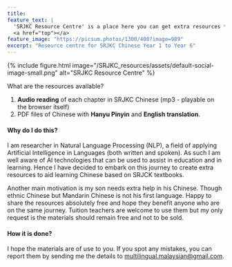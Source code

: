 ```yaml
---
title:
feature_text: |
  'SRJKC Resource Centre' is a place here you can get extra resources **free of charge**. These materials are based on SRJKC textbooks.
  <a href="top"></a>
feature_image: "https://picsum.photos/1300/400?image=989"
excerpt: "Resource centre for SRJKC Chinese Year 1 to Year 6"
---
```


{% include figure.html image="/SRJKC_resources/assets/default-social-image-small.png" alt="SRJKC Resource Centre" %}


What are the resources available?
1. **Audio reading** of each chapter in SRJKC Chinese (mp3 - playable on the browser itself)
2. PDF files of Chinese with **Hanyu Pinyin** and **English translation**.

#### Why do I do this?
I am researcher in Natural Language Processing (NLP), a field of applying Artificial Intelligence in Languages (both written and spoken). As such I am well aware of AI technologies that can be used to assist in education and in learning. Hence I have decided to embark on this journey to create extra resources to aid learning Chinese based on SRJCK textbooks.

Another main motivation is my son needs extra help in his Chinese. Though ethnic Chinese but Mandarin Chinese is not his first language. Happy to share the resources absolutely free and hope they benefit anyone who are on the same journey. Tuition teachers are welcome to use them but my only request is the materials should remain free and not to be sold. 

#### How it is done?
I hope the materials are of use to you. If you spot any mistakes, you can report them by sending me the details to multilingual.malaysian@gmail.com.

